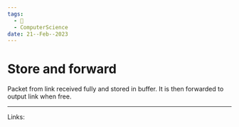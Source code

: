 ```yaml
---
tags:
  - 🌱
  - ComputerScience
date: 21--Feb--2023
---
```


# Store and forward

Packet from link received fully and stored in buffer. It is then forwarded to output link when free.

---
Links: 
